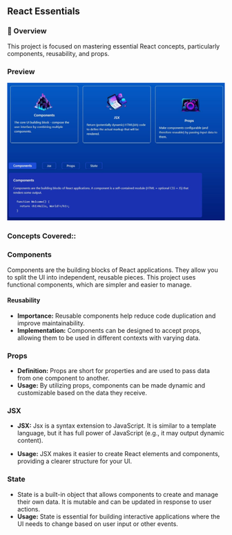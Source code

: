 ## React Essentials
### 🎯 Overview
This project is focused on mastering essential React concepts, particularly components, reusability, and props. 

### Preview
![Preview image](./src/assets/React%20Essentials.JPG)

###  Concepts Covered::
### Components
Components are the building blocks of React applications. They allow you to split the UI into independent, reusable pieces. This project uses functional components, which are simpler and easier to manage.

#### Reusability
- **Importance:** Reusable components help reduce code duplication and improve maintainability.
- __Implementation:__ Components can be designed to accept props, allowing them to be used in different contexts with varying data.

### Props
- **Definition:** Props are short for properties and are used to pass data from one component to another.
- __Usage:__ By utilizing props, components can be made dynamic and customizable based on the data they receive.

### JSX
- __JSX:__ Jsx is a syntax extension to JavaScript. It is similar to a template language, but it has full power of JavaScript (e.g., it may output dynamic content).

- __Usage:__ JSX makes it easier to create React elements and components, providing a clearer structure for your UI.

### State
-  State is a built-in object that allows components to create and manage their own data. It is mutable and can be updated in response to user actions.
- __Usage:__ State is essential for building interactive applications where the UI needs to change based on user input or other events.